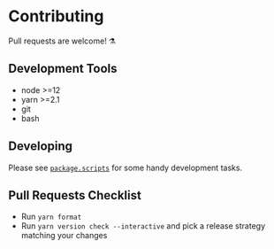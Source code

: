 # Contributing

Pull requests are welcome! ⚗

## Development Tools

- node >=12
- yarn >=2.1
- git
- bash

## Developing

Please see [`package.scripts`](package.json) for some handy development tasks.

## Pull Requests Checklist

- Run `yarn format`
- Run `yarn version check --interactive` and pick a release strategy matching your changes
